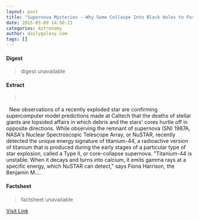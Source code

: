 ```yaml
---
layout: post
title: "Supernova Mysteries --Why Some Collaspe Into Black Holes to Form a Space-Time Singularity"
date: 2015-05-09 14:50:21
categories: Astronomy
author: dailygalaxy.com
tags: []
---
```



#### Digest
>digest unavailable

#### Extract
>       New observations of a recently exploded star are confirming supercomputer model predictions made at Caltech that the deaths of stellar giants are lopsided affairs in which debris and the stars' cores hurtle off in opposite directions. While observing the remnant of supernova (SN) 1987A, NASA's Nuclear Spectroscopic Telescope Array, or NuSTAR, recently detected the unique energy signature of titanium-44, a radioactive version of titanium that is produced during the early stages of a particular type of star explosion, called a Type II, or core-collapse supernova. "Titanium-44 is unstable. When it decays and turns into calcium, it emits gamma rays at a specific energy, which NuSTAR can detect," says Fiona Harrison, the Benjamin M....

#### Factsheet
>factsheet unavailable

[Visit Link](http://feedproxy.google.com/~r/TheDailyGalaxyNewsFromPlanetEarthBeyond/~3/bI3pqMyis50/supernova-mysteries-why-some-collaspe-into-black-holes-to-form-a-space-time-singularity.html)


